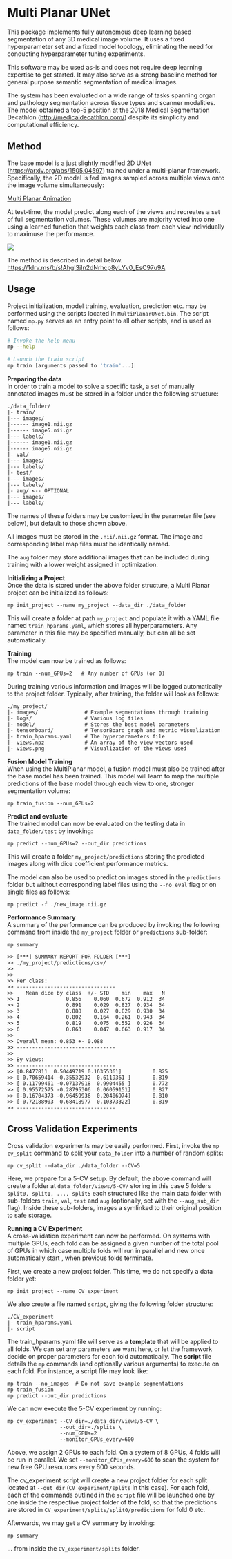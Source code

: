 # Multi Planar UNet

This package implements fully autonomous deep learning based 
segmentation of any 3D medical image volume. It uses a fixed 
hyperparameter set and a fixed model topology, eliminating the need for
conducting hyperparameter tuning experiments.

This software may be used as-is and does not require deep learning expertise to
get started. It may also serve as a strong baseline method for general purpose
semantic segmentation of medical images.

The system has been evaluated on a wide range of tasks spanning organ and 
pathology segmentation across tissue types and scanner modalities. 
The model obtained a top-5 position at the 2018 Medical Segmentation Decathlon 
(http://medicaldecathlon.com/) despite its simplicity and computational 
efficiency.

## Method
The base model is a just slightly modified 2D UNet (https://arxiv.org/abs/1505.04597) 
trained under a multi-planar framework. Specifically, the 2D model is
fed images sampled across multiple views onto the image volume simultaneously:

[Multi Planar Animation](resources/multi_planar_training.gif)

At test-time, the model predict along each of the views and recreates a set of full segmentation volumes. 
These volumes are majority voted into one using a learned function that weights
each class from each view individually to maximuse the performance.

![](resources/multi_planar_model.png)

The method is described in detail below.
https://1drv.ms/b/s!AhgI3jIn2dNrhcp8yLYv0_EsC97u9A

## Usage

Project initialization, model training, evaluation, prediction etc. may be 
performed using the scripts located in ```MultiPlanarUNet.bin```. The script 
named ```mp.py``` serves as an entry point to all other scripts, and is used
as follows:

```bash
# Invoke the help menu
mp --help

# Launch the train script
mp train [arguments passed to 'train'...]
```

**Preparing the data**\
In order to train a model to solve a specific task, a set of manually 
annotated images must be stored in a folder under the following structure:

```
./data_folder/
|- train/
|--- images/
|------ image1.nii.gz
|------ image5.nii.gz
|--- labels/
|------ image1.nii.gz
|------ image5.nii.gz
|- val/
|--- images/
|--- labels/
|- test/
|--- images/
|--- labels/
|- aug/ <-- OPTIONAL
|--- images/
|--- labels/
```

The names of these folders may be customized in the parameter file (see below), 
but default to those shown above.

All images must be stored in the ``.nii``/```.nii.gz``` format. The image and 
corresponding label map files must be identically named.

The ```aug``` folder may store additional images that can be included during 
training with a lower weight assigned in optimization.

**Initializing a Project**\
Once the data is stored under the above folder structure, a Multi Planar 
project can be initialized as follows:

```
mp init_project --name my_project --data_dir ./data_folder
```

This will create a folder at path ```my_project``` and populate it with a YAML
file named ```train_hparams.yaml```, which stores all hyperparameters. Any 
parameter in this file may be specified manually, but can all be set 
automatically.

**Training**\
The model can now be trained as follows:

```
mp train --num_GPUs=2   # Any number of GPUs (or 0)
```

During training various information and images will be logged automatically to 
the project folder. Typically, after training, the folder will look as follows:

```
./my_project/
|- images/               # Example segmentations through training
|- logs/                 # Various log files
|- model/                # Stores the best model parameters
|- tensorboard/          # TensorBoard graph and metric visualization
|- train_hparams.yaml    # The hyperparameters file
|- views.npz             # An array of the view vectors used
|- views.png             # Visualization of the views used
```

**Fusion Model Training**\
When using the MultiPlanar model, a fusion model must also be trained after 
the base model has been trained. This model will learn to map the multiple 
predictions of the base model through each view to one, stronger segmentation
volume:
```
mp train_fusion --num_GPUs=2
```

**Predict and evaluate**\
The trained model can now be evaluated on the testing data in 
```data_folder/test``` by invoking:

```
mp predict --num_GPUs=2 --out_dir predictions
```

This will create a folder ```my_project/predictions``` storing the predicted 
images along with dice coefficient performance metrics.

The model can also be used to predict on images stored in the ```predictions``` 
folder but without corresponding label files using the ``--no_eval`` flag or on 
single files as follows:

```
mp predict -f ./new_image.nii.gz
```

**Performance Summary**\
A summary of the performance can be produced by invoking the following command
from inside the ```my_project``` folder or ```predictions``` sub-folder:

```
mp summary

>> [***] SUMMARY REPORT FOR FOLDER [***]
>> ./my_project/predictions/csv/
>> 
>> 
>> Per class:
>> --------------------------------
>>    Mean dice by class  +/- STD    min    max   N
>> 1               0.856    0.060  0.672  0.912  34
>> 2               0.891    0.029  0.827  0.934  34
>> 3               0.888    0.027  0.829  0.930  34
>> 4               0.802    0.164  0.261  0.943  34
>> 5               0.819    0.075  0.552  0.926  34
>> 6               0.863    0.047  0.663  0.917  34
>> 
>> Overall mean: 0.853 +- 0.088
>> --------------------------------
>> 
>> By views:
>> --------------------------------
>> [0.8477811  0.50449719 0.16355361]          0.825
>> [ 0.70659414 -0.35532932  0.6119361 ]       0.819
>> [ 0.11799461 -0.07137918  0.9904455 ]       0.772
>> [ 0.95572575 -0.28795306  0.06059151]       0.827
>> [-0.16704373 -0.96459936  0.20406974]       0.810
>> [-0.72188903  0.68418977  0.10373322]       0.819
>> --------------------------------
```

## Cross Validation Experiments
Cross validation experiments may be easily performed. First, invoke the 
```mp cv_split``` command to split your ```data_folder``` into a number of 
random splits:

```
mp cv_split --data_dir ./data_folder --CV=5
```

Here, we prepare for a 5-CV setup. By default, the above command will create a
folder at ```data_folder/views/5-CV/``` storing in this case 5 folders 
```split0, split1, ..., split5``` each structured like the main data folder 
with sub-folders ```train```, ```val```, ```test``` and ```aug``` (optionally, 
set with the ```--aug_sub_dir``` flag). Inside these sub-folders, images a 
symlinked to their original position to safe storage.

**Running a CV Experiment**\
A cross-validation experiment can now be performed. On systems with multiple
GPUs, each fold can be assigned a given number of the total pool of GPUs in 
which case multiple folds will run in parallel and new once automatically start
, when previous folds terminate.

First, we create a new project folder. This time, we do not specify a data 
folder yet:

```
mp init_project --name CV_experiment
```

We also create a file named ```script```, giving the following folder structure:

```
./CV_experiment
|- train_hparams.yaml
|- script
```

The train_hparams.yaml file will serve as a **template** that will be applied 
to all folds. We can set any parameters we want here, or let the framework 
decide on proper parameters for each fold automatically. The **script** file 
details the ```mp``` commands (and optionally various arguments) to execute on 
each fold. For instance, a script file may look like:

```
mp train --no_images  # Do not save example segmentations
mp train_fusion
mp predict --out_dir predictions
```

We can now execute the 5-CV experiment by running:

```
mp cv_experiment --CV_dir=./data_dir/views/5-CV \
                 --out_dir=./splits \
                 --num_GPUs=2
                 --monitor_GPUs_every=600
```

Above, we assign 2 GPUs to each fold. On a system of 8 GPUs, 4 folds will be 
run in parallel. We set ```--monitor_GPUs_every=600``` to scan the system for 
new free GPU resources every 600 seconds.

The cv_experiment script will create a new project folder for each split 
located at ```--out_dir``` (```CV_experiment/splits``` in this case). For each
fold, each of the commands outlined in the ```script``` file will be launched
one by one inside the respective project folder of the fold, so that the 
predictions are stored in ```CV_experiment/splits/split0/predictions``` for 
fold 0 etc.

Afterwards, we may get a CV summary by invoking:

```
mp summary
```

... from inside the ```CV_experiment/splits``` folder.
